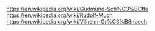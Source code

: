 https://en.wikipedia.org/wiki/Gudmund-Sch%C3%BCtte
https://en.wikipedia.org/wiki/Rudolf-Much
https://en.wikipedia.org/wiki/Vilhelm-Gr%C3%B8nbech
